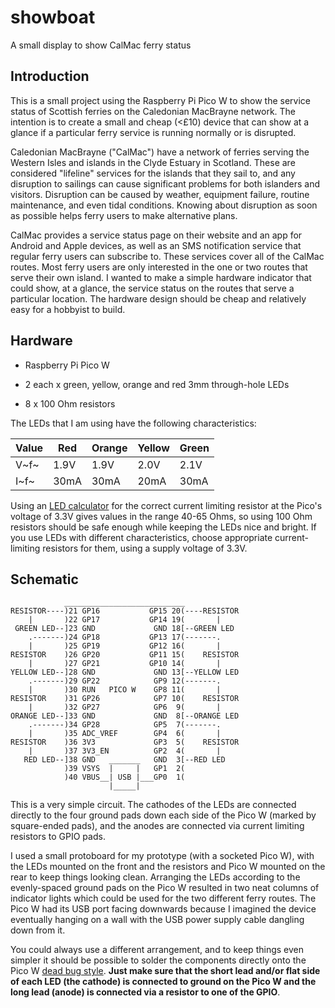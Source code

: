 # showboat

A small display to show CalMac ferry status

## Introduction

This is a small project using the Raspberry Pi Pico W to show the service status of Scottish ferries on the Caledonian MacBrayne network. The intention is to create a small and cheap (<£10) device that can show at a glance if a particular ferry service is running normally or is disrupted.

Caledonian MacBrayne ("CalMac") have a network of ferries serving the Western Isles and islands in the Clyde Estuary in Scotland. These are considered "lifeline" services for the islands that they sail to, and any disruption to sailings can cause significant problems for both islanders and visitors. Disruption can be caused by weather, equipment failure, routine maintenance, and even tidal conditions. Knowing about disruption as soon as possible helps ferry users to make alternative plans.

CalMac provides a service status page on their website and an app for Android and Apple devices, as well as an SMS notification service that regular ferry users can subscribe to. These services cover all of the CalMac routes. Most ferry users are only interested in the one or two routes that serve their own island. I wanted to make a simple hardware indicator that could show, at a glance, the service status on the routes that serve a particular location. The hardware design should be cheap and relatively easy for a hobbyist to build.

## Hardware

- Raspberry Pi Pico W

- 2 each x green, yellow, orange and red 3mm through-hole LEDs

- 8 x 100 Ohm resistors

The LEDs that I am using have the following characteristics:

| Value | Red  | Orange | Yellow | Green |
| ----- | ---- | ------ | ------ | ----- |
| V~f~  | 1.9V | 1.9V   | 2.0V   | 2.1V  |
| I~f~  | 30mA | 30mA   | 20mA   | 30mA  |

Using an [LED calculator](http://ledcalc.com/) for the correct current limiting resistor at the Pico's voltage of 3.3V gives values in the range 40-65 Ohms, so using 100 Ohm resistors should be safe enough while keeping the LEDs nice and bright. If you use LEDs with different characteristics, choose appropriate current-limiting resistors for them, using a supply voltage of 3.3V.

## Schematic

```
            ___________________________
RESISTOR----)21 GP16           GP15 20(----RESISTOR
    |       )22 GP17           GP14 19(       |
 GREEN LED--]23 GND             GND 18[--GREEN LED
    .-------)24 GP18           GP13 17(-------.
    |       )25 GP19           GP12 16(       |
RESISTOR    )26 GP20           GP11 15(    RESISTOR
    |       )27 GP21           GP10 14(       |
YELLOW LED--]28 GND             GND 13[--YELLOW LED
    .-------)29 GP22            GP9 12(-------.
    |       )30 RUN   PICO W    GP8 11(       |
RESISTOR    )31 GP26            GP7 10(    RESISTOR
    |       )32 GP27            GP6  9(       |
ORANGE LED--]33 GND             GND  8[--ORANGE LED
    .-------)34 GP28            GP5  7(-------.
    |       )35 ADC_VREF        GP4  6(       |
RESISTOR    )36 3V3             GP3  5(    RESISTOR
    |       )37 3V3_EN          GP2  4(       |
   RED LED--]38 GND   _______   GND  3[--RED LED
            )39 VSYS  |     |   GP1  2(
            )40 VBUS__| USB |___GP0  1(
                      |_____|           
```

This is a very simple circuit. The cathodes of the LEDs are connected directly to the four  ground pads down each side of the Pico W (marked by square-ended pads), and the anodes are connected via current limiting resistors to GPIO pads.

I used a small protoboard for my prototype (with a socketed Pico W), with the LEDs mounted on the front and the resistors and Pico W mounted on the rear to keep things looking clean. Arranging the LEDs according to the evenly-spaced ground pads on the Pico W resulted in two neat columns of indicator lights which could be used for the two different ferry routes. The Pico W had its USB port facing downwards because I imagined the device eventually hanging on a wall with the USB power supply cable dangling down from it.

You could always use a different arrangement, and to keep things even simpler it should be possible to solder the components directly onto the Pico W [dead bug style](https://www.instructables.com/Dead-Bug-Prototyping-and-Freeform-Electronics/). **Just make sure that the short lead and/or flat side of each LED (the cathode) is connected to ground on the Pico W and the long lead (anode) is connected via a resistor to one of the GPIO**. 
